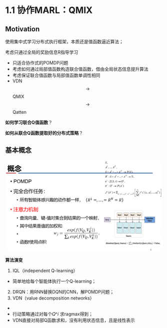 # 1.1 协作MARL：QMIX

## Motivation

使用集中式学习分布式执行框架，本质还是值函数逼近算法；

考虑只通过全局的奖励信息R指导学习
- 只适合协作式的POMDP问题
- 考虑如何通过局部值函数构造联合值函数，借由全局状态信息提升算法
- 考虑保证联合值函数与局部值函数单调性相同
- VDN $$\rightarrow$$ QMIX $$\rightarrow$$ Qatten

**如何学习联合Q值函数**？

**如何从联合Q函数提取好的分布式策略**？

## 基本概念

![](img/2020-08-04-21-50-08.png)

**算法演变**

1. IQL（independent Q-learning）
  - 简单地给每个智能体执行一个Q-learning；
2. DRQN：用RNN替换DQN的CNN，解POMDP问题；
3. VDN（value decomposition networks）
  - 
  - 行动策略通过对每个𝑄^𝑖 求ragmax得到；
  - VDN直接对局部Q函数求和，没有利用状态信息，且是线性表示
